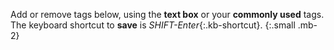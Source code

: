 Add or remove tags below, using the __text box__ or your __commonly used__ tags. The keyboard shortcut to __save__ is *SHIFT-Enter*{:.kb-shortcut}.
{:.small .mb-2}